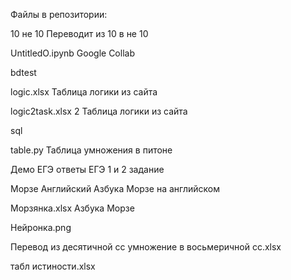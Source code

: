 Файлы в репозитории:

10 не 10 Переводит из 10 в не 10

UntitledO.ipynb Google Collab

bdtest

logic.xlsx Таблица логики из сайта

logic2task.xlsx 2 Таблица логики из сайта

sql 

table.py Таблица умножения в питоне

Демо ЕГЭ ответы ЕГЭ 1 и 2 задание

Морзе Английский Азбука Морзе на английском

Морзянка.xlsx Азбука Морзе

Нейронка.png

Перевод из десятичной сс умножение в восьмеричной сс.xlsx 

табл истиности.xlsx


